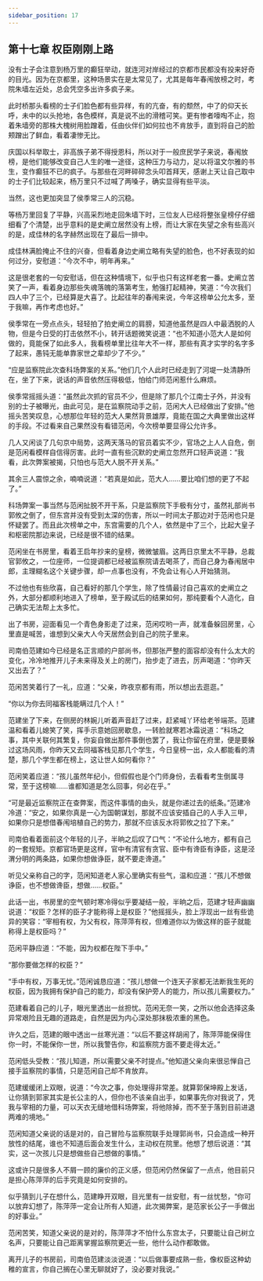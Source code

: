 ```yaml
---
sidebar_position: 17
---
```


## 第十七章 **权臣刚刚上路**

没有士子会注意到杨万里的癫狂举动，就连河对岸经过的京都市民都没有投来好奇的目光。因为在京都里，这种场景实在是太常见了，尤其是每年春闱放榜之时，考院朱墙左近处，总会凭空多出许多疯子来。

此时桥那头看榜的士子们脸色都有些异样，有的亢奋，有的颓然，中了的仰天长呼，未中的以头抢地，各色模样，真是说不出的滑稽可笑。更有惨者嚎啕不止，抱着朱墙旁的那株大槐树用脸蹭着，任由伙伴们如何拉也不肯放手，直到将自己的脸颊蹭出了鲜血，看着凄惨无比。

庆国以科举取士，非高族子弟不得授恩科，所以对于一般庶民学子来说，春闱放榜，是他们能够改变自己人生的唯一途径，这种压力与动力，足以将温文尔雅的书生，变作癫狂不已的疯子。与那些在河畔碎碎念头叩首拜天，感谢上天让自己取中的士子们比较起来，杨万里只不过喊了两嗓子，确实显得有些平淡。

当然，这也更加突显了侯季常三人的沉稳。

等杨万里回复了平静，兴高采烈地走回朱墙下时，三位友人已经将整张皇榜仔仔细细看了个清楚，出乎意料的是史阐立居然没有上榜，而让大家在失望之余有些高兴的是，成佳林的名字赫然出现在了最后一排中。

成佳林满脸掩止不住的兴奋，但看着身边史阐立略有失望的脸色，也不好表现的如何过分，安慰道：“今次不中，明年再来。”

这是很老套的一句安慰话，但在这种情境下，似乎也只有这样老套一番。史阐立苦笑了一声，看着身边那些失魂落魄的落第考生，勉强打起精神，笑道：“今次我们四人中了三个，已经算是大喜了。比起往年的春闱来说，今年这榜单公允太多，至于我嘛，再作考虑也好。”

侯季常在一旁点点头，轻轻拍了拍史阐立的肩膀，知道他虽然是四人中最洒脱的人物，但是今日受的打击依然不小，转开话题微笑说道：“也不知道小范大人是如何做的，竟能保了如此多人，我看榜单里比往年大不一样，那些有真才实学的名字多了起来，愚钝无能单靠家世之辈却少了不少。”

“应是监察院此次查科场弊案的关系。”他们几个人此时已经走到了河堤一处清静所在，坐了下来，说话的声音依然压得极低，怕给门师范闲惹什么麻烦。

侯季常摇摇头道：“虽然此次抓的官员不少，但是除了那几个江南士子外，并没有别的士子被曝光，由此可见，是在监察院动手之前，范闲大人已经做出了安排。”他摇头苦笑叹息，心想那位年轻的范大人果然背景雄厚，竟能在国之大典里做出这样的手段。不过看来自己果然没有看错范闲，今次榜单要显得公允许多。

几人又闲谈了几句京中局势，这两天落马的官员着实不少，官场之上人人自危，倒是范闲看模样自信得厉害。此时一直有些沉默的史阐立忽然开口轻声说道：“我看，此次弊案被揭，只怕也与范大人脱不开关系。”

其余三人震惊之余，喃喃说道：“若真是如此，范大人……要比咱们想的更了不起了。”

科场弊案一事当然与范闲扯脱不开干系，只是监察院下手极有分寸，虽然礼部尚书郭攸之倒了，但东宫并没有受到太深的伤害，所以一时间太子那边对于范闲也只是怀疑罢了。而且此次榜单之中，东宫需要的几个人，依然是中了三个，比起大皇子和枢密院那边来说，已经是很不错的结果。

范闲坐在书房里，看着王启年抄来的皇榜，微微皱眉。这两日京里太不平静，总裁官郭攸之，一位座师，一位提调都已经被监察院请去喝茶了，而自己身为春闱居中郎，主理糊名这个关键步骤，却一点事也没有，不免会让有心人开始猜测。

不过他也有些欣喜，自己看好的那几个学生，除了性情最讨自己喜欢的史阐立之外，大部分都顺利地进入了榜单，至于殿试后的结果如何，那纯要看个人造化，自己确实无法帮上太多忙。

出了书房，迎面看见一个青色身影走了过来，范闲哎哟一声，就准备躲回房里，心里直是喊苦，谁想到父亲大人今天居然会到自己的院子里来。

司南伯范建如今已经是名正言顺的户部尚书，但那张严整的面容却没有什么太大的变化，冷冷地推开儿子未来得及关上的房门，抬步走了进去，厉声喝道：“你昨天又出去了？”

范闲苦笑着行了一礼，应道：“父亲，昨夜京都有雨，所以想出去逛逛。”

“你以为你去同福客栈能瞒过几个人！”

范建坐了下来，在侧房的林婉儿听着声音赶了过来，赶紧喊丫环给老爷端茶。范建温和看着儿媳笑了笑，挥手示意她回房歇息，一转脸就寒若冰霜说道：“科场之事，其中关联何其繁复，你妄自做出那件事倒也罢了，我让你留在府里，便是要躲过这场风雨，你昨天又去同福客栈见那几个学生，今日皇榜一出，众人都能看的清楚，那几个学生都在榜上，这让世人如何看你？”

范闲笑着应道：“孩儿虽然年纪小，但假假也是个门师身份，去看看考生倒属寻常，至于这榜嘛……谁都知道是怎么回事，何必在乎。”

“可是最近监察院正在查弊案，而这件事情的由头，就是你递过去的纸条。”范建冷冷道：“安之，如果你真是一心为国朝谋划，那就不应该安插自己的人手入三甲，如果你只是想借春闱培植自己的势力，那就不应该反水将郭攸之拉了下来。”

司南伯看着面前这个年轻的儿子，半晌之后叹了口气：“不论什么地方，都有自己的一套规矩。京都官场更是这样，官中有清官有贪官、臣中有谗臣有诤臣，这是泾渭分明的两条路，如果你想做诤臣，就不要走谗道。”

听见父亲称自己的字，范闲知道老人家心里确实有些气，温和应道：“孩儿不想做诤臣，也不想做谗臣，想做……权臣。”

此话一出，书房里的空气顿时寒冷得似乎要凝结一般，半晌之后，范建才轻声幽幽说道：“权臣？怎样的臣子才能称得上是权臣？”他摇摇头，脸上浮现出一丝有些诡异的笑容：“宰相有权，为父有权，陈萍萍有权，但难道你以为做这样的臣子就能称得上是权臣吗？”

范闲平静应道：“不能，因为权都在陛下手中。”

“那你要做怎样的权臣？”

“手中有权，万事无忧。”范闲诚恳应道：“孩儿想做一个连天子家都无法断我生死的权臣，因为我拥有保护自己的能力，却没有保护旁人的能力，所以孩儿需要权力。”

范建看着自己的儿子，眼光里透出一丝担忧。范闲无奈一笑，之所以他会选择这条异常艰险且无趣的道路走，自然是因为内心深处那抹极浓重的黑色。

许久之后，范建的眼中透出一丝寒光道：“以后不要这样胡闹了，陈萍萍能保得住你一时，不能保你一世，所以我警告你，和监察院方面不要走得太近。”

范闲低头受教：“孩儿知道，所以需要父亲不时提点。”他知道父亲向来很忌惮自己接手监察院的事情，只是范闲自己却不肯放弃。

范建缓缓闭上双眼，说道：“今次之事，你处理得非常差。就算郭保坤殿上发话，让你猜到郭家其实是长公主的人，但你也不该亲自出手，如果事先你对我说了，凭我与宰相的力量，可以天衣无缝地借科场弊案，将他除掉，而不至于落到目前进退两难的境地。”

范闲知道父亲说的话是对的，自己冒险与监察院联手处理郭尚书，只会造成一种开放性的结尾，谁也不知道后面会发生什么，主动权在院里。他想了想后说道：“其实，这一次孩儿只是想做些自己想做的事情。”

这或许只是很多人不屑一顾的廉价的正义感，但范闲仍然保留了一点点，他目前只是担心陈萍萍的后手究竟是如何安排的。

似乎猜到儿子在想什么，范建睁开双眼，目光里有一丝安慰，有一丝忧愁，“你可以放弃幻想了，陈萍萍一定会让所有人知道，此次揭弊案，是范家长公子一手做出的好事业。”

范闲苦笑，知道父亲说的是对的，陈萍萍才不怕什么东宫太子，只要能让自己树立名声，只要能让自己距离掌握监察院更近一些，他什么动作都敢做。

离开儿子的书房前，司南伯范建淡淡说道：“以后做事要成熟一些，像权臣这种幼稚的宣言，你自己搁在心里无聊就好了，没必要对我说。”

